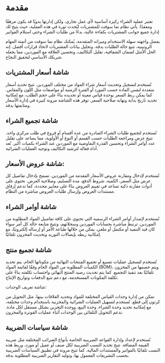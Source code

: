 <rtl>

# مقدمة

تعتبر عملية الشراء ركيزة أساسية لأي عمل تجاري، ولكن إدارتها يدويًا قد يكون مرهقًا ومعقدًا.
يأتي نظام نما سوفت للمشتريات ليُحدث ثورة في هذه العملية، حيث يتيح لك إدارة جميع جوانب المشتريات بكفاءة عالية، بدءًا من طلبات الشراء وحتى استلام الفواتير

بفضل واجهته سهلة الاستخدام وميزاته المتقدمة، يُمكنك نظام نما سوفت من أتمتة المهام الروتينية، تتبع حالة الطلبات بدقة، وتحليل بيانات المشتريات لاتخاذ قرارات أفضل. 
إنه الحل الأمثل لضمان الشفافية، تقليل التكاليف، وتحسين العلاقة مع الموردين، مما يجعله شريكك الأساسي لتحقيق النجاح.


## شاشة أسعار المشتريات

تُستخدم لتسجيل وتحديث أسعار شراء المواد من مختلف الموردين.
تتيح تحديد أسعار متعددة لنفس المادة حسب المورد أو الفترة الزمنية أو مواصفات مثل اللون والمقاس.
كما يمكن ربط السعر بوحدة قياس معينة أو تحديده بناءً على حجم الطلب، مع إمكانية تحديد تاريخ بداية ونهاية صلاحية السعر.
توفر هذه الشاشة مرونة كبيرة في إدارة الأسعار ومتابعتها بدقة.


## شاشة تجميع الشراء

تُستخدم لتجميع طلبات الشراء الصادرة من عدة أقسام أو فروع في طلب مركزي واحد.
تتيح عرض ومراجعة الطلبات حسب القسم أو النوع أو الأولوية، مما يساعد على تقليل عدد أوامر الشراء وتحسين القدرة التفاوضية مع الموردين عند الشراء بكميات أكبر.
تُعد أداة فعالة لترشيد التكاليف وتوحيد العمليات الشرائية.


## شاشة عروض الأسعار:

تُستخدم لإدخال ومقارنة عروض الأسعار المقدمة من الموردين.
تسمح بإدخال تفاصيل كل عرض مثل السعر، الكمية، شروط الدفع، مدة التسليم، وصلاحية العرض.
تحتوي على أدوات مقارنة ذكية تساعد في تقييم العروض بناءً على معايير محددة، كما تدعم إرفاق مستندات العروض وإرسال طلبات العروض مباشرة من النظام.


## شاشة أوامر الشراء

تُستخدم لإصدار أوامر الشراء الرسمية التي تحتوي على كافة تفاصيل المواد المطلوبة من الموردين.
ترتبط مباشرة بحسابات الموردين وسجلاتهم، وتتيح متابعة حالة كل أمر سواء كان قيد التنفيذ أو مكتمل أو ملغي.
يمكن من خلالها طباعة الأمر أو إرساله إلكترونيًا، مع إمكانية ربطه بإيصالات التوريد وتحديث المخزون تلقائيًا.


## شاشة تجميع منتج

تُستخدم لتسجيل عمليات تصنيع أو تجميع المنتجات النهائية من مكوناتها الخام.
يتم تحديد الكميات المطلوبة من المواد الخام وفقًا لقائمة المواد (BOM)، ويتم خصمها من المخزون تلقائيًا بعد تنفيذ التجميع.
كما يتم تحديث رصيد المنتج النهائي واحتساب تكلفته بناءً على تكلفة المكونات المستخدمة، مع دعم تتبع الدفعات وتواريخ الإنتاج.


شاشة تعريف الوحدات:

تمكن من إدارة وحدات القياس المختلفة للمواد وتحديد العلاقات بينها، مثل التحويل من كرتون إلى قطع.
تُستخدم لتسهيل العمليات الشرائية والمخزنية باستخدام وحدات مختلفة، مع إمكانية تحديد وحدة الشراء، وحدة البيع، ووحدة التخزين بشكل مستقل لكل مادة.
تدعم التحويل التلقائي بين الوحدات أثناء عمليات الفوترة والمخزون.



## شاشة سياسات الضريبة

تُستخدم لإعداد وإدارة القواعد الضريبية الخاصة بأنواع الضرائب المختلفة مثل ضريبة القيمة المضافة.
تتيح تحديد النسب الضريبية لكل صنف أو عميل أو مورد، وربط هذه النسب تلقائيًا بالفواتير والمستندات المالية.
كما تتيح مرونة في تطبيق السياسات الضريبية بحسب التشريعات المعمول بها، وتوليد التقارير الضريبية المطلوبة بدقة.




</rtl>




